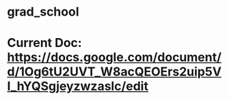 # grad_school
# Current Doc: https://docs.google.com/document/d/1Og6tU2UVT_W8acQEOErs2uip5VI_hYQSgjeyzwzaslc/edit
